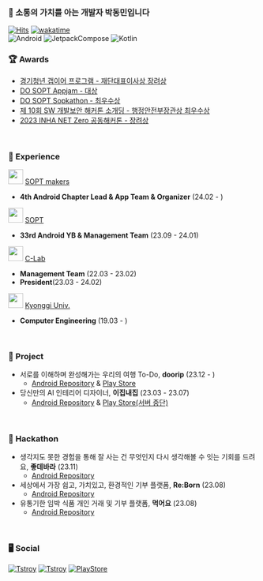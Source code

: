 ### 👋 소통의 가치를 아는 개발자 박동민입니다    
[![Hits](https://hits.seeyoufarm.com/api/count/incr/badge.svg?url=https%3A%2F%2Fgithub.com%2Fchattymin&count_bg=%2379C83D&title_bg=%23555555&icon=github.svg&icon_color=%23E7E7E7&title=hits&edge_flat=true)](https://hits.seeyoufarm.com)
[![wakatime](https://wakatime.com/badge/user/018b6af5-b526-4585-90a3-a8dd3d9e5a33.svg)](https://wakatime.com/@018b6af5-b526-4585-90a3-a8dd3d9e5a33)   
![Android](https://img.shields.io/badge/Android-3DDC84?style=for-the-badge&logo=Android&logoColor=white)
![JetpackCompose](https://img.shields.io/badge/JetpackCompose-4285F4?style=for-the-badge&logo=jetpackcompose&logoColor=white)
![Kotlin](https://img.shields.io/badge/kotlin-7F52FF?style=for-the-badge&logo=Kotlin&logoColor=white)
</br>

### **🏆 Awards**
- [경기청년 갭이어 프로그램 - 재단대표이사상 장려상](https://github.com/plandamoa)
- [DO SOPT Appjam - 대상](https://github.com/Team-Going)   
- [DO SOPT Sopkathon - 최우수상](https://github.com/DO-SOPT-SOPKATHON-ANDROID-TEAM3)
- [제 10회 SW 개발보안 해커톤 소개딩 - 행정안전부장관상 최우수상](https://github.com/Don-tEuhRa)   
- [2023 INHA NET Zero 공동해커톤 - 장려상](https://github.com/InhaHackathon)     
</br>

### **🎁 Experience**
<img src="https://github.com/chattymin/chattymin/assets/52882799/3eba4ad4-8e50-4e8e-b8b0-decf17aea2b2" width="30" height="30"/> [SOPT makers](https://makers.sopt.org/)   
- **4th Android Chapter Lead & App Team & Organizer** (24.02 - )   

<img src="https://github.com/chattymin/chattymin/assets/52882799/e37c3b74-9d2a-443e-833f-a9e63a290166" width="30" height="30"/> [SOPT](https://www.sopt.org)   
- **33rd Android YB &  Management Team** (23.09 - 24.01)   

<img src="https://github.com/chattymin/chattymin/assets/52882799/880f985c-09b2-4aec-a922-cfd8ff2e27f9" width="30" height="30"/> [C-Lab](https://www.clab.page/)   
- **Management Team** (22.03 - 23.02)  
- **President**(23.03 - 24.02)  

<img src="https://github.com/chattymin/chattymin/assets/52882799/f9ce708e-4269-426b-a26c-68c351333022" width="30" height="30"/> [Kyonggi Univ.](https://www.kyonggi.ac.kr/www/index.do)   
- **Computer Engineering** (19.03 - )  
</br>

### **💪 Project**
- 서로를 이해하며 완성해가는 우리의 여행 To-Do, **doorip** (23.12 - )
  - [Android Repository](https://github.com/Team-Going/Going-Android) & [Play Store](https://play.google.com/store/apps/details?id=com.going.doorip)
- 당신만의 AI 인테리어 디자이너, **이집내집** (23.03 - 23.07)
  - [Android Repository](https://github.com/EzipNaezip/gd-app) & [Play Store(서버 중단)](https://play.google.com/store/apps/details?id=com.dongminpark.projectgd)
</br>

### **👑 Hackathon**
- 생각지도 못한 경험을 통해 잘 사는 건 무엇인지 다시 생각해볼 수 잇는 기회를 드려요, **좋데바라** (23.11)
  - [Android Repository](https://github.com/DO-SOPT-SOPKATHON-ANDROID-TEAM3)
- 세상에서 가장 쉽고, 가치있고, 환경적인 기부 플랫폼, **Re:Born** (23.08)
  - [Android Repository](https://github.com/Don-tEuhRa/Android)
- 유통기한 임박 식품 개인 거래 및 기부 플랫폼, **먹어요** (23.08)
  - [Android Repository](https://github.com/InhaHackathon/FoodMarketAndroid)
</br>

### **🖥️ Social**
[![Tstroy](https://img.shields.io/badge/개인블로그-000000?style=flat-square&logo=tistory&logoColor=white)](https://naemamdaelo.tistory.com) 
[![Tstroy](https://img.shields.io/badge/doorip팀블로그-FF4F11?style=flat-square&logo=tistory&logoColor=white)](https://teamgoinggoing.tistory.com/) 
[![PlayStore](https://img.shields.io/badge/GooglePlayStore-4285F4?style=flat-square&logo=googlepay&logoColor=white)](https://play.google.com/store/apps/developer?id=Chattymin)   

